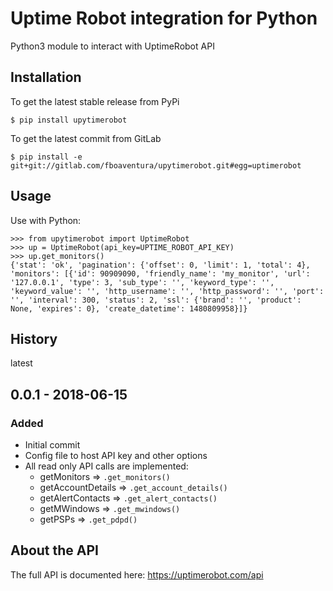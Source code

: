 Uptime Robot integration for Python
============
Python3 module to interact with UptimeRobot API

Installation
------------
To get the latest stable release from PyPi

```(bash)
$ pip install upytimerobot
```

To get the latest commit from GitLab

```(bash
$ pip install -e git+git://gitlab.com/fboaventura/upytimerobot.git#egg=uptimerobot
```

Usage
-----
Use with Python:

```(python)
>>> from upytimerobot import UptimeRobot
>>> up = UptimeRobot(api_key=UPTIME_ROBOT_API_KEY)
>>> up.get_monitors()
{'stat': 'ok', 'pagination': {'offset': 0, 'limit': 1, 'total': 4}, 'monitors': [{'id': 90909090, 'friendly_name': 'my_monitor', 'url': '127.0.0.1', 'type': 3, 'sub_type': '', 'keyword_type': '', 'keyword_value': '', 'http_username': '', 'http_password': '', 'port': '', 'interval': 300, 'status': 2, 'ssl': {'brand': '', 'product': None, 'expires': 0}, 'create_datetime': 1480809958}]}

```


History
-------

latest

## 0.0.1 - 2018-06-15
### Added
- Initial commit
- Config file to host API key and other options
- All read only API calls are implemented:
  - getMonitors => `.get_monitors()`
  - getAccountDetails => `.get_account_details()`
  - getAlertContacts => `.get_alert_contacts()`
  - getMWindows => `.get_mwindows()`
  - getPSPs => `.get_pdpd()`


About the API
-------------

The full API is documented here: https://uptimerobot.com/api
